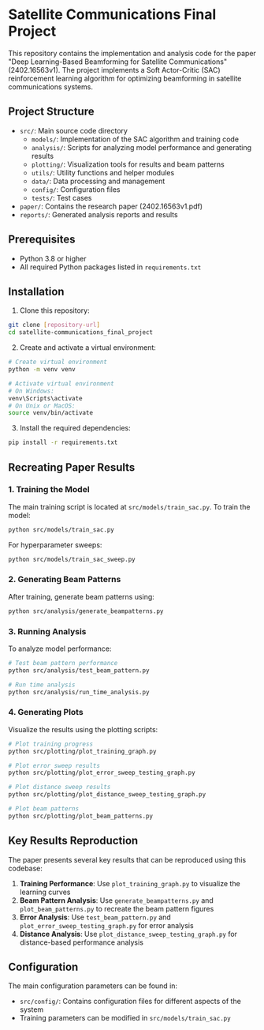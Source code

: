 # Satellite Communications Final Project

This repository contains the implementation and analysis code for the paper "Deep Learning-Based Beamforming for Satellite Communications" (2402.16563v1). The project implements a Soft Actor-Critic (SAC) reinforcement learning algorithm for optimizing beamforming in satellite communications systems.

## Project Structure

- `src/`: Main source code directory
  - `models/`: Implementation of the SAC algorithm and training code
  - `analysis/`: Scripts for analyzing model performance and generating results
  - `plotting/`: Visualization tools for results and beam patterns
  - `utils/`: Utility functions and helper modules
  - `data/`: Data processing and management
  - `config/`: Configuration files
  - `tests/`: Test cases
- `paper/`: Contains the research paper (2402.16563v1.pdf)
- `reports/`: Generated analysis reports and results

## Prerequisites

- Python 3.8 or higher
- All required Python packages listed in `requirements.txt`

## Installation

1. Clone this repository:
```bash
git clone [repository-url]
cd satellite-communications_final_project
```

2. Create and activate a virtual environment:
```bash
# Create virtual environment
python -m venv venv

# Activate virtual environment
# On Windows:
venv\Scripts\activate
# On Unix or MacOS:
source venv/bin/activate
```

3. Install the required dependencies:
```bash
pip install -r requirements.txt
```

## Recreating Paper Results

### 1. Training the Model

The main training script is located at `src/models/train_sac.py`. To train the model:

```bash
python src/models/train_sac.py
```

For hyperparameter sweeps:
```bash
python src/models/train_sac_sweep.py
```

### 2. Generating Beam Patterns

After training, generate beam patterns using:
```bash
python src/analysis/generate_beampatterns.py
```

### 3. Running Analysis

To analyze model performance:
```bash
# Test beam pattern performance
python src/analysis/test_beam_pattern.py

# Run time analysis
python src/analysis/run_time_analysis.py
```

### 4. Generating Plots

Visualize the results using the plotting scripts:
```bash
# Plot training progress
python src/plotting/plot_training_graph.py

# Plot error sweep results
python src/plotting/plot_error_sweep_testing_graph.py

# Plot distance sweep results
python src/plotting/plot_distance_sweep_testing_graph.py

# Plot beam patterns
python src/plotting/plot_beam_patterns.py
```

## Key Results Reproduction

The paper presents several key results that can be reproduced using this codebase:

1. **Training Performance**: Use `plot_training_graph.py` to visualize the learning curves
2. **Beam Pattern Analysis**: Use `generate_beampatterns.py` and `plot_beam_patterns.py` to recreate the beam pattern figures
3. **Error Analysis**: Use `test_beam_pattern.py` and `plot_error_sweep_testing_graph.py` for error analysis
4. **Distance Analysis**: Use `plot_distance_sweep_testing_graph.py` for distance-based performance analysis

## Configuration

The main configuration parameters can be found in:
- `src/config/`: Contains configuration files for different aspects of the system
- Training parameters can be modified in `src/models/train_sac.py`

